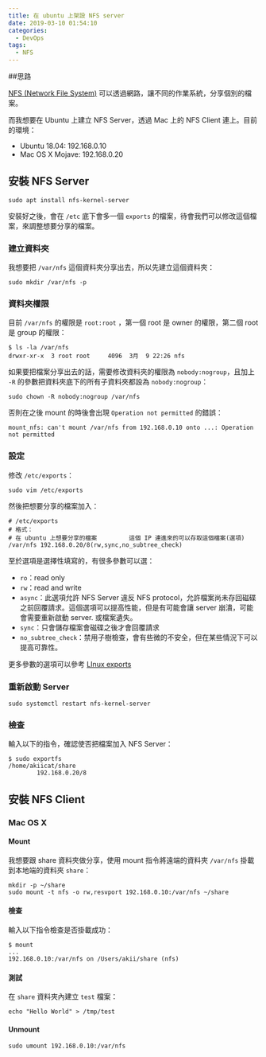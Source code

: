 ```yaml
---
title: 在 ubuntu 上架設 NFS server
date: 2019-03-10 01:54:10
categories:
  - DevOps
tags:
  - NFS
---
```



##思路

[NFS (Network File System)](https://en.wikipedia.org/wiki/Network_File_System) 可以透過網路，讓不同的作業系統，分享個別的檔案。

而我想要在 Ubuntu 上建立 NFS Server，透過 Mac 上的 NFS Client 連上。目前的環境：

- Ubuntu 18.04: 192.168.0.10
- Mac OS X Mojave: 192.168.0.20

## 安裝 NFS Server

```shell
sudo apt install nfs-kernel-server
```

安裝好之後，會在 `/etc` 底下會多一個 `exports` 的檔案，待會我們可以修改這個檔案，來調整想要分享的檔案。

### 建立資料夾

我想要把 `/var/nfs` 這個資料夾分享出去，所以先建立這個資料夾：

```shell
sudo mkdir /var/nfs -p
```

### 資料夾權限

目前 `/var/nfs` 的權限是 `root:root` ，第一個 root 是 owner 的權限，第二個 root 是 group 的權限：

```shell
$ ls -la /var/nfs
drwxr-xr-x  3 root root     4096  3月  9 22:26 nfs
```

如果要把檔案分享出去的話，需要修改資料夾的權限為 `nobody:nogroup`，且加上 `-R` 的參數把資料夾底下的所有子資料夾都設為 `nobody:nogroup`：

```shell
sudo chown -R nobody:nogroup /var/nfs
```

否則在之後 mount 的時後會出現 `Operation not permitted` 的錯誤：

```shell
mount_nfs: can't mount /var/nfs from 192.168.0.10 onto ...: Operation not permitted
```

### 設定

修改 `/etc/exports`：

```shell
sudo vim /etc/exports
```

然後把想要分享的檔案加入：

```shell
# /etc/exports
# 格式：
# 在 ubuntu 上想要分享的檔案         這個 IP 連進來的可以存取這個檔案(選項)
/var/nfs 192.168.0.20/8(rw,sync,no_subtree_check)
```

至於選項是選擇性填寫的，有很多參數可以選：

- `ro`：read only
- `rw`：read and write
- `async`：此選項允許 NFS Server 違反 NFS protocol，允許檔案尚未存回磁碟之前回覆請求。這個選項可以提高性能，但是有可能會讓 server 崩潰，可能會需要重新啟動 server. 或檔案遺失。
- `sync`：只會儲存檔案會磁碟之後才會回覆請求
- `no_subtree_check`：禁用子樹檢查，會有些微的不安全，但在某些情況下可以提高可靠性。

更多參數的選項可以參考 [LInux exports](https://linux.die.net/man/5/exports)

### 重新啟動 Server

```shell
sudo systemctl restart nfs-kernel-server
```

### 檢查

輸入以下的指令，確認使否把檔案加入 NFS Server：

```shell
$ sudo exportfs 
/home/akiicat/share
		192.168.0.20/8
```

## 安裝 NFS Client

### Mac OS X

#### Mount

我想要跟 share 資料夾做分享，使用 mount 指令將遠端的資料夾 `/var/nfs` 掛載到本地端的資料夾 `share`：

```shell
mkdir -p ~/share
sudo mount -t nfs -o rw,resvport 192.168.0.10:/var/nfs ~/share
```

#### 檢查

輸入以下指令檢查是否掛載成功：

```shell
$ mount
...
192.168.0.10:/var/nfs on /Users/akii/share (nfs)
```

#### 測試

在 `share` 資料夾內建立 `test` 檔案：

```shell
echo "Hello World" > /tmp/test
```

#### Unmount

```shell
sudo umount 192.168.0.10:/var/nfs
```



